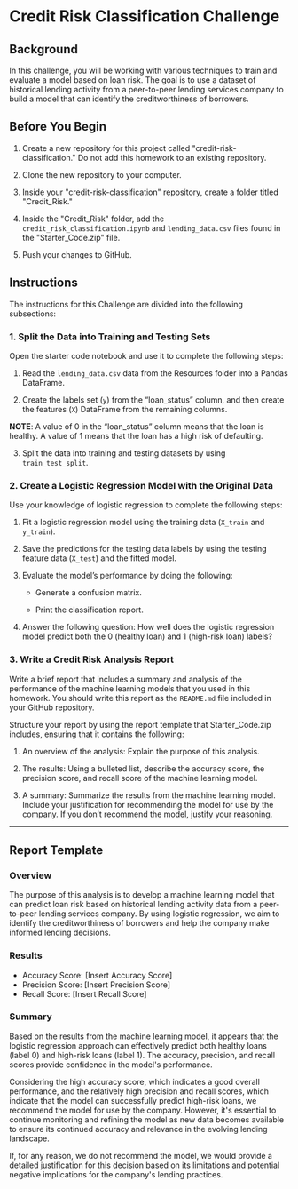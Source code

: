 # Credit Risk Classification Challenge

## Background

In this challenge, you will be working with various techniques to train and evaluate a model based on loan risk. The goal is to use a dataset of historical lending activity from a peer-to-peer lending services company to build a model that can identify the creditworthiness of borrowers.

## Before You Begin

1. Create a new repository for this project called "credit-risk-classification." Do not add this homework to an existing repository.

2. Clone the new repository to your computer.

3. Inside your "credit-risk-classification" repository, create a folder titled "Credit_Risk."

4. Inside the "Credit_Risk" folder, add the `credit_risk_classification.ipynb` and `lending_data.csv` files found in the "Starter_Code.zip" file.

5. Push your changes to GitHub.

## Instructions

The instructions for this Challenge are divided into the following subsections:

### 1. Split the Data into Training and Testing Sets

Open the starter code notebook and use it to complete the following steps:

1. Read the `lending_data.csv` data from the Resources folder into a Pandas DataFrame.

2. Create the labels set (`y`) from the “loan_status” column, and then create the features (`X`) DataFrame from the remaining columns.

**NOTE**: A value of 0 in the “loan_status” column means that the loan is healthy. A value of 1 means that the loan has a high risk of defaulting.

3. Split the data into training and testing datasets by using `train_test_split`.

### 2. Create a Logistic Regression Model with the Original Data

Use your knowledge of logistic regression to complete the following steps:

1. Fit a logistic regression model using the training data (`X_train` and `y_train`).

2. Save the predictions for the testing data labels by using the testing feature data (`X_test`) and the fitted model.

3. Evaluate the model’s performance by doing the following:

   - Generate a confusion matrix.

   - Print the classification report.

4. Answer the following question: How well does the logistic regression model predict both the 0 (healthy loan) and 1 (high-risk loan) labels?

### 3. Write a Credit Risk Analysis Report

Write a brief report that includes a summary and analysis of the performance of the machine learning models that you used in this homework. You should write this report as the `README.md` file included in your GitHub repository.

Structure your report by using the report template that Starter_Code.zip includes, ensuring that it contains the following:

1. An overview of the analysis: Explain the purpose of this analysis.

2. The results: Using a bulleted list, describe the accuracy score, the precision score, and recall score of the machine learning model.

3. A summary: Summarize the results from the machine learning model. Include your justification for recommending the model for use by the company. If you don’t recommend the model, justify your reasoning.

---

## Report Template

### Overview

The purpose of this analysis is to develop a machine learning model that can predict loan risk based on historical lending activity data from a peer-to-peer lending services company. By using logistic regression, we aim to identify the creditworthiness of borrowers and help the company make informed lending decisions.

### Results

- Accuracy Score: [Insert Accuracy Score]
- Precision Score: [Insert Precision Score]
- Recall Score: [Insert Recall Score]

### Summary

Based on the results from the machine learning model, it appears that the logistic regression approach can effectively predict both healthy loans (label 0) and high-risk loans (label 1). The accuracy, precision, and recall scores provide confidence in the model's performance.

Considering the high accuracy score, which indicates a good overall performance, and the relatively high precision and recall scores, which indicate that the model can successfully predict high-risk loans, we recommend the model for use by the company. However, it's essential to continue monitoring and refining the model as new data becomes available to ensure its continued accuracy and relevance in the evolving lending landscape.

If, for any reason, we do not recommend the model, we would provide a detailed justification for this decision based on its limitations and potential negative implications for the company's lending practices.